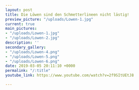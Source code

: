 ```yaml
---
layout: post
title: Die Löwen sind den Schmetterlineen nicht lästig!
preview_picture: "/uploads/Lowen-1.jpg"
current: true
main_pictures:
- "/uploads/Lowen-1.jpg"
- "/uploads/Lowen-2.jpg"
description: ''
secondary_gallery:
- "/uploads/Lowen-4.png"
- "/uploads/Lowen-5.png"
- "/uploads/Lowen-6.png"
date: 2019-03-05 20:11:10 +0000
permalink: "/:title"
youtube_link: https://www.youtube.com/watch?v=2f9SItUEtJ8

---
```

